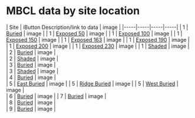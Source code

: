# MBCL data by site location

| Site | iButton Description/link to data | image |
|-----|-----|-----|-----|
| 1 | [Buried](./figures/felicityHtml/1_buried/iButton1.html) | image | 
| 1 | [Exposed 50](./figures/html/1_exposed_050/1_exposed_050.html) | image | 
| 1 | [Exposed 100](./figures/html/1_exposed_100/1_exposed_100.html) | image | 
| 1 | [Exposed 150](./figures/html/1_exposed_150/1_exposed_150.html) | image | 
| 1 | [Exposed 163](./figures/html/1_exposed_163/1_exposed_163.html) | image | 
| 1 | [Exposed 190](./figures/html/1_exposed_190/1_exposed_190.html) | image | 
| 1 | [Exposed 200](./figures/html/1_exposed_200/1_exposed_200.html) | image | 
| 1 | [Exposed 230](./figures/html/1_exposed_230/1_exposed_230.html) | image | 
| 1 | [Shaded](./figures/html/1_shaded/1_shaded.html) | image | 
| 2 | [Buried](./figures/html/2_buried/2_buried.html) | image |  
| 2 | [Shaded](./figures/html/2_shaded/2_shaded.html) | image |  
| 3 | [Buried](./figures/html/3_buried/3_buried.html) | image |  
| 3 | [Shaded](./figures/html/3_shaded/3_shaded.html) | image |  
| 4 | [Buried](./figures/html/4_buried/4_buried.html) | image |  
| 5 | [East Buried](./figures/html/5east_buried/5east_buried.html) | image | 
| 5 | [Ridge Buried](./figures/html/5ridge_buried/5ridge_buried.html) | image | 
| 5 | [West Buried](./figures/html/5west_buried/5west_buried.html) | image |  
| 6 | [Buried](./figures/html/6_buried/6_buried.html) | image | 
| 7 | [Buried](./figures/html/7_buried/7_buried.html) | image |  
| 8 | [Buried](./figures/html/8_buried/8_buried.html) | image |  
| 9 | [Buried](./figures/html/9_buried/9_buried.html) | image | 
